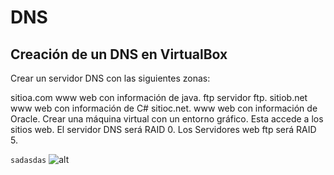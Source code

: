 # DNS
## Creación de un DNS en VirtualBox
Crear un servidor DNS con las siguientes zonas:

sitioa.com
www web con información de java.
ftp servidor ftp.
sitiob.net
www web con información de C#
sitioc.net.
www web con información de Oracle.
Crear una máquina virtual con un entorno gráfico. Esta accede a los sitios web.
El servidor DNS será RAID 0.
Los Servidores web ftp será RAID 5.

```sadasdas```
![alt]("https://github.com/mafercar/DNS-y-Apache-en-linux/blob/master/apacheconf.png")
